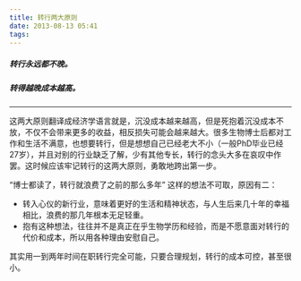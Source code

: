 ```yaml
---
title: 转行两大原则
date: 2013-08-13 05:41
tags:
---
```


##### 转行永远都不晚。
##### 转得越晚成本越高。

----

这两大原则翻译成经济学语言就是，沉没成本越来越高，但是死抱着沉没成本不放，不仅不会带来更多的收益，相反损失可能会越来越大。很多生物博士后都对工作和生活不满意，也想要转行，但是想想自己已经老大不小（一般PhD毕业已经27岁），并且对别的行业缺乏了解，少有其他专长，转行的念头大多在哀叹中作罢。这时候应该牢记转行的这两大原则，勇敢地跨出第一步。

“博士都读了，转行就浪费了之前的那么多年” 这样的想法不可取，原因有二：
- 转入心仪的新行业，意味着更好的生活和精神状态，与人生后来几十年的幸福相比，浪费的那几年根本无足轻重。​​​
- 抱有这种想法，往往并不是真正在乎生物学历和经验，而是不愿意面对转行的代价和成本，所以用各种理由安慰自己。

其实用一到两年时间在职转行完全可能，只要合理规划，转行的成本可控，甚至很小。 
